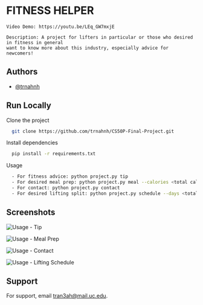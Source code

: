 # FITNESS HELPER

    Video Demo: https://youtu.be/LEq_GW7mxjE
    
    Description: A project for lifters in particular or those who desired in fitness in general 
    want to know more about this industry, especially advice for newcomers!


## Authors

- [@trnahnh](https://github.com/trnahnh)


## Run Locally

Clone the project

```bash
  git clone https://github.com/trnahnh/CS50P-Final-Project.git
```

Install dependencies

```bash
  pip install -r requirements.txt
```

Usage

```bash
  - For fitness advice: python project.py tip
  - For desired meal prep: python project.py meal --calories <total calories> --meal <total meals>
  - For contact: python project.py contact
  - For desired lifting split: python project.py schedule --days <total days>
```


## Screenshots

![Usage - Tip](https://github.com/user-attachments/assets/d9bb34f1-4556-4528-a67a-05bd6d1f46e3)

![Usage - Meal Prep](https://github.com/user-attachments/assets/e1a84fc2-acd8-4dc9-9e5a-72d5ee62c630)

![Usage - Contact](https://github.com/user-attachments/assets/d7e7389b-7445-40c5-88cd-0d1538b710a5)

![Usage - Lifting Schedule](https://github.com/user-attachments/assets/03539189-505b-47f7-9375-e15928f447f1)


## Support

For support, email tran3ah@mail.uc.edu.

